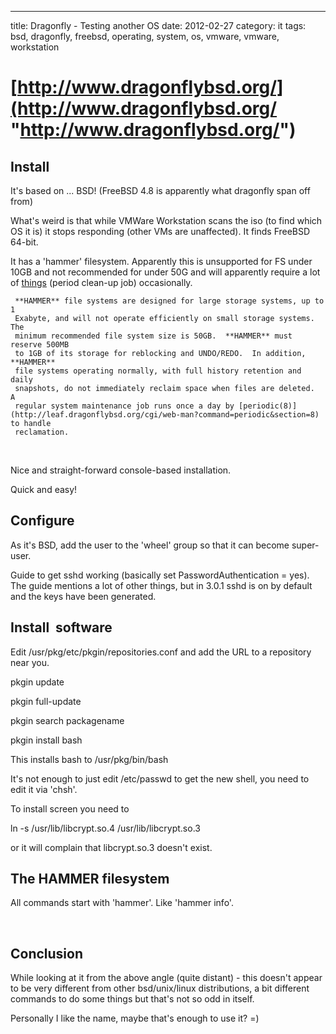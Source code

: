 ---
title: Dragonfly - Testing another OS
date: 2012-02-27
category: it
tags: bsd, dragonfly, freebsd, operating, system, os, vmware, vmware, workstation

# [http://www.dragonflybsd.org/](http://www.dragonflybsd.org/ "http://www.dragonflybsd.org/")

## Install

It's based on ... BSD! (FreeBSD 4.8 is apparently what dragonfly span off from)

What's weird is that while VMWare Workstation scans the iso (to find which OS it is) it stops responding (other VMs are unaffected). It finds FreeBSD 64-bit.

It has a 'hammer' filesystem. Apparently this is unsupported for FS under 10GB and not recommended for under 50G and will apparently require a lot of [things](http://leaf.dragonflybsd.org/cgi/web-man?command=newfs_hammer&section=8) (period clean-up job) occasionally.

     **HAMMER** file systems are designed for large storage systems, up to 1
     Exabyte, and will not operate efficiently on small storage systems.  The
     minimum recommended file system size is 50GB.  **HAMMER** must reserve 500MB
     to 1GB of its storage for reblocking and UNDO/REDO.  In addition, **HAMMER**
     file systems operating normally, with full history retention and daily
     snapshots, do not immediately reclaim space when files are deleted.  A
     regular system maintenance job runs once a day by [periodic(8)](http://leaf.dragonflybsd.org/cgi/web-man?command=periodic&section=8) to handle
     reclamation.

 

Nice and straight-forward console-based installation.

Quick and easy!

## Configure

As it's BSD, add the user to the 'wheel' group so that it can become super-user.

Guide to get sshd working (basically set PasswordAuthentication = yes). The guide mentions a lot of other things, but in 3.0.1 sshd is on by default and the keys have been generated.

## Install  software

Edit /usr/pkg/etc/pkgin/repositories.conf and add the URL to a repository near you.

pkgin update

pkgin full-update

pkgin search packagename

pkgin install bash

This installs bash to /usr/pkg/bin/bash

It's not enough to just edit /etc/passwd to get the new shell, you need to edit it via 'chsh'.

To install screen you need to

ln -s /usr/lib/libcrypt.so.4 /usr/lib/libcrypt.so.3

or it will complain that libcrypt.so.3 doesn't exist.

## The HAMMER filesystem

All commands start with 'hammer'. Like 'hammer info'.

 

## Conclusion

While looking at it from the above angle (quite distant) - this doesn't appear to be very different from other bsd/unix/linux distributions, a bit different commands to do some things but that's not so odd in itself.

Personally I like the name, maybe that's enough to use it? =)

